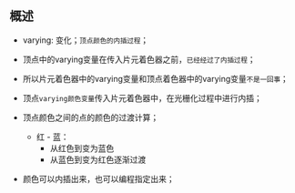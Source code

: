 ## 概述

* varying: 变化；`顶点颜色的内插过程`；
* 顶点中的varying变量在传入片元着色器之前，`已经经过了内插过程`；
* 所以片元着色器中的varying变量和顶点着色器中的varying变量`不是一回事`；

* 顶点`varying颜色变量`传入片元着色器中，在光栅化过程中进行内插；
* 顶点颜色之间的点的颜色的过渡计算；
  - 红 - 蓝： 
    - 从红色到变为蓝色
    - 从蓝色到变为红色逐渐过渡

* 颜色可以内插出来，也可以编程指定出来；